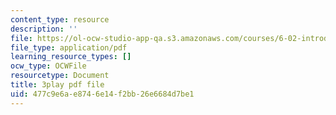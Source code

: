 ```yaml
---
content_type: resource
description: ''
file: https://ol-ocw-studio-app-qa.s3.amazonaws.com/courses/6-02-introduction-to-eecs-ii-digital-communication-systems-fall-2012/477c9e6ae8746e14f2bb26e6684d7be1_HkmAT9eVYSo.pdf
file_type: application/pdf
learning_resource_types: []
ocw_type: OCWFile
resourcetype: Document
title: 3play pdf file
uid: 477c9e6a-e874-6e14-f2bb-26e6684d7be1
---
```

